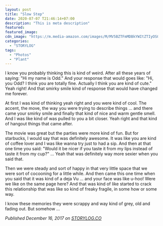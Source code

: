 ```yaml
---
layout: post
title: "Slow Step"
date: 2020-07-07 T21:46:14+07:00
description: "This is meta description"
featured:
featured_image:
cdn_image: "https://m.media-amazon.com/images/M/MV5BZTFmMDBkYWItZTIyOS00ZTBlLThmZTItZGQ4YzZiYmM2MDEyXkEyXkFqcGdeQXVyMjQ0OTA1Nzc@.jpg"
categories:
  - "STORYLOG"
tags:
  - "Photos"
  - "Plant"
---
```


I know you probably thinking this is kind of weird. After all these years of saying: "Hi my name is Odd." And your response that would goes like: "Hi, you Odd? I think you are totally fine. Actually I think you are kind of cute." Yeah right! And that smirky smile kind of response that would have changed me forever.

At first I was kind of thinking yeah right and you were kind of cool. The accent, the move, the way you were trying to describe things ... and there came your smirky smile and finally that kind of nice and warm gentle smell. And I was like kind of was pulled to you a bit closer. Yeah right and that kind of hangout things that came after.

The movie was great but the parties were more kind of fun. But for starbucks, I would say that was definitely awesome. It was like you are kind of coffee lover and I was like wanna try just to had a sip. And then at that one time you said: "Would it be nicer if you taste it from my lips instead of taste it from my cup?" ... Yeah that was definitely way more sexier when you said that.

Then we were steady and sort of happy in that very little space that we were sort of cocooning for a little while. And then came this one time when you said that it was kind of a deja Vu ... and your face was like u-hoo! Were we like on the same page here? And that was kind of like started to crack this relationship that was like so kind of freaky fragile, in some how or some way.

I know these memories they were scrappy and way kind of grey, old and fading out. But somehow ...

*Published December 16, 2017 on [STORYLOG.CO](https://storylog.co/story/5a351be57e8a965078b0b0f4)*
